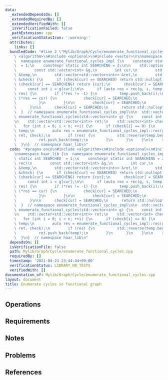 ```yaml
---
data:
  _extendedDependsOn: []
  _extendedRequiredBy: []
  _extendedVerifiedWith: []
  _isVerificationFailed: false
  _pathExtension: cpp
  _verificationStatusIcon: ':warning:'
  attributes:
    links: []
  bundledCode: "#line 2 \"Mylib/Graph/Cycle/enumerate_functional_cycles.cpp\"\n#include\
    \ <algorithm>\n#include <optional>\n#include <vector>\n\nnamespace haar_lib {\n\
    \  namespace enumerate_functional_cycles_impl {\n    constexpr static int SEARCHED\
    \  = 1;\n    constexpr static int SEARCHING = 2;\n\n    std::optional<int> rec(\n\
    \        const std::vector<int> &g,\n        int cur,\n        std::vector<int>\
    \ &temp,\n        std::vector<std::vector<int>> &ret,\n        std::vector<int>\
    \ &check) {\n      if (check[cur] == SEARCHED) return std::nullopt;\n      if\
    \ (check[cur] == SEARCHING) return {cur};\n      check[cur] = SEARCHING;\n\n \
    \     const int i = g[cur];\n\n      if (auto res = rec(g, i, temp, ret, check);\
    \ res) {\n        if (*res != -1) {\n          temp.push_back(i);\n          if\
    \ (*res == cur) {\n            check[cur] = SEARCHED;\n            return {-1};\n\
    \          }\n        }\n\n        check[cur] = SEARCHED;\n        return res;\n\
    \      }\n\n      check[cur] = SEARCHED;\n      return std::nullopt;\n    }\n\
    \  }  // namespace enumerate_functional_cycles_impl\n\n  std::vector<std::vector<int>>\
    \ enumerate_functional_cycles(std::vector<int> g) {\n    const int n = g.size();\n\
    \n    std::vector<std::vector<int>> ret;\n    std::vector<int> check(n);\n\n \
    \   for (int i = 0; i < n; ++i) {\n      if (check[i] == 0) {\n        std::vector<int>\
    \ temp;\n        auto res = enumerate_functional_cycles_impl::rec(g, i, temp,\
    \ ret, check);\n        if (res) {\n          std::reverse(temp.begin(), temp.end());\n\
    \          ret.push_back(temp);\n        }\n      }\n    }\n\n    return ret;\n\
    \  }\n}  // namespace haar_lib\n"
  code: "#pragma once\n#include <algorithm>\n#include <optional>\n#include <vector>\n\
    \nnamespace haar_lib {\n  namespace enumerate_functional_cycles_impl {\n    constexpr\
    \ static int SEARCHED  = 1;\n    constexpr static int SEARCHING = 2;\n\n    std::optional<int>\
    \ rec(\n        const std::vector<int> &g,\n        int cur,\n        std::vector<int>\
    \ &temp,\n        std::vector<std::vector<int>> &ret,\n        std::vector<int>\
    \ &check) {\n      if (check[cur] == SEARCHED) return std::nullopt;\n      if\
    \ (check[cur] == SEARCHING) return {cur};\n      check[cur] = SEARCHING;\n\n \
    \     const int i = g[cur];\n\n      if (auto res = rec(g, i, temp, ret, check);\
    \ res) {\n        if (*res != -1) {\n          temp.push_back(i);\n          if\
    \ (*res == cur) {\n            check[cur] = SEARCHED;\n            return {-1};\n\
    \          }\n        }\n\n        check[cur] = SEARCHED;\n        return res;\n\
    \      }\n\n      check[cur] = SEARCHED;\n      return std::nullopt;\n    }\n\
    \  }  // namespace enumerate_functional_cycles_impl\n\n  std::vector<std::vector<int>>\
    \ enumerate_functional_cycles(std::vector<int> g) {\n    const int n = g.size();\n\
    \n    std::vector<std::vector<int>> ret;\n    std::vector<int> check(n);\n\n \
    \   for (int i = 0; i < n; ++i) {\n      if (check[i] == 0) {\n        std::vector<int>\
    \ temp;\n        auto res = enumerate_functional_cycles_impl::rec(g, i, temp,\
    \ ret, check);\n        if (res) {\n          std::reverse(temp.begin(), temp.end());\n\
    \          ret.push_back(temp);\n        }\n      }\n    }\n\n    return ret;\n\
    \  }\n}  // namespace haar_lib\n"
  dependsOn: []
  isVerificationFile: false
  path: Mylib/Graph/Cycle/enumerate_functional_cycles.cpp
  requiredBy: []
  timestamp: '2021-04-23 23:44:44+09:00'
  verificationStatus: LIBRARY_NO_TESTS
  verifiedWith: []
documentation_of: Mylib/Graph/Cycle/enumerate_functional_cycles.cpp
layout: document
title: Enumerate cycles in functional graph
---
```


## Operations

## Requirements

## Notes

## Problems

## References
